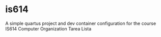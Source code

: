 # is614
A simple quartus project and dev container configuration for the course IS614 Computer Organization
Tarea Lista
